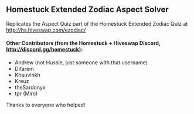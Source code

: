 ## Homestuck Extended Zodiac Aspect Solver
Replicates the Aspect Quiz part of the Homestuck Extended Zodiac Quiz at http://hs.hiveswap.com/ezodiac/

#### Other Contributors (from the Homestuck + Hiveswap Discord, http://discord.gg/homestuck):
- Andrew (not Hussie, just someone with that username)
- Difarem
- Khauvinkh
- Kreuz
- theSardonyx
- tpr (Miro)

Thanks to everyone who helped!
